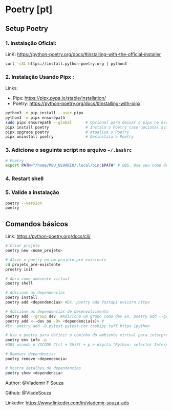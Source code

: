 # Poetry [pt]

## Setup Poetry

### 1. Instalação Oficial: 
LinK: https://python-poetry.org/docs/#installing-with-the-official-installer
```bash
curl -sSL https://install.python-poetry.org | python3 -

```

### 2. Instalação Usando Pipx :
Links:
- Pipx: https://pipx.pypa.io/stable/installation/
- Poetry: https://python-poetry.org/docs/#installing-with-pipx
```bash
python3 -m pip install --user pipx
python3 -m pipx ensurepath
sudo pipx ensurepath --global      # Opcional para deixar o pipx no escopo global
pipx install poetry                # Instala o Poetry caso opcional avançado com versão use pipx install poetry==1.2.0
pipx upgrade poetry                # Atualiza o Poetry
pipx uninstall poetry              # Desinstala o Poetry
```

### 3. Adicione o seguinte script no arquivo `~/.bashrc`

```bash
# Poetry
export PATH="/home/MEU_USUARIO/.local/bin:$PATH" # OBS. Use seu nome de usuario
```

### 4. Restart shell

### 5. Valide a instalação

```bash
poetry --version
poetry
```


## Comandos básicos
Link: https://python-poetry.org/docs/cli/
```bash
# Criar projeto
poetry new <nome_projeto>

# Ative o poetry em um projeto pré-existente
cd projeto_pré-existente
proetry init

# Abra como ambiente virtual
poetry shell

# Adicione as dependencias
poetry install
poetry add <dependencias> #Ex. poetry add fastapi uvicorn httpx 

# Adicione as dependencias de desenvolvimento
poetry add --group dev  #Adiciona um grupo como dev EX. poetry add --group dev pytest 
poetry add <--dev ou -D> <dependencia(s)> #
#Ex. poetry add -D pytest pytest-cov taskipy ruff httpx ipython

# Use o poetry para definir o caminho do ambiente virtual para interpretador de execução 
poetry env info -p
#OBS usando o VSCODE Ctrl + Shift + p e digita "Python: selector Interpreter" e cole o caminho Ex./home/meu_usuario/.cache/pypoetry/virtualenvs/workout-api-LbMsNJsC-py3.11

# Remover dependencias
poetry remove <dependencia>

# Mostra detalhes de dependencias
poetry show <dependencia>
```



Author: @Vlademir F Souza 

Github: @VladeSouza

Linkedin: https://www.linkedin.com/in/vlademir-souza-ads